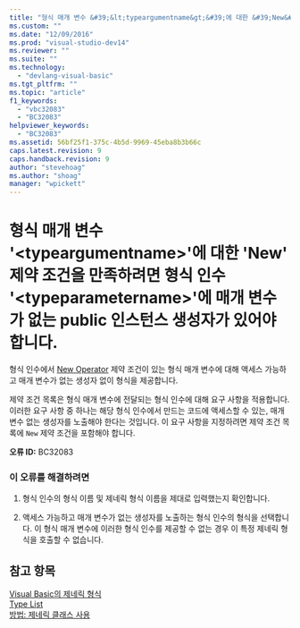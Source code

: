 ```yaml
---
title: "형식 매개 변수 &#39;&lt;typeargumentname&gt;&#39;에 대한 &#39;New&#39; 제약 조건을 만족하려면 형식 인수 &#39;&lt;typeparametername&gt;&#39;에 매개 변수가 없는 public 인스턴스 생성자가 있어야 합니다. | Microsoft Docs"
ms.custom: ""
ms.date: "12/09/2016"
ms.prod: "visual-studio-dev14"
ms.reviewer: ""
ms.suite: ""
ms.technology: 
  - "devlang-visual-basic"
ms.tgt_pltfrm: ""
ms.topic: "article"
f1_keywords: 
  - "vbc32083"
  - "BC32083"
helpviewer_keywords: 
  - "BC32083"
ms.assetid: 56bf25f1-375c-4b5d-9969-45eba8b3b66c
caps.latest.revision: 9
caps.handback.revision: 9
author: "stevehoag"
ms.author: "shoag"
manager: "wpickett"
---
```

# 형식 매개 변수 &#39;&lt;typeargumentname&gt;&#39;에 대한 &#39;New&#39; 제약 조건을 만족하려면 형식 인수 &#39;&lt;typeparametername&gt;&#39;에 매개 변수가 없는 public 인스턴스 생성자가 있어야 합니다.
형식 인수에서 [New Operator](../Topic/New%20Operator%20\(Visual%20Basic\).md) 제약 조건이 있는 형식 매개 변수에 대해 액세스 가능하고 매개 변수가 없는 생성자 없이 형식을 제공합니다.  
  
 제약 조건 목록은 형식 매개 변수에 전달되는 형식 인수에 대해 요구 사항을 적용합니다. 이러한 요구 사항 중 하나는 해당 형식 인수에서 만드는 코드에 액세스할 수 있는, 매개 변수 없는 생성자를 노출해야 한다는 것입니다. 이 요구 사항을 지정하려면 제약 조건 목록에 `New` 제약 조건을 포함해야 합니다.  
  
 **오류 ID:** BC32083  
  
### 이 오류를 해결하려면  
  
1.  형식 인수의 형식 이름 및 제네릭 형식 이름을 제대로 입력했는지 확인합니다.  
  
2.  액세스 가능하고 매개 변수가 없는 생성자를 노출하는 형식 인수의 형식을 선택합니다. 이 형식 매개 변수에 이러한 형식 인수를 제공할 수 없는 경우 이 특정 제네릭 형식을 호출할 수 없습니다.  
  
## 참고 항목  
 [Visual Basic의 제네릭 형식](../Topic/Generic%20Types%20in%20Visual%20Basic%20\(Visual%20Basic\).md)   
 [Type List](../Topic/Type%20List%20\(Visual%20Basic\).md)   
 [방법: 제네릭 클래스 사용](../Topic/How%20to:%20Use%20a%20Generic%20Class%20\(Visual%20Basic\).md)